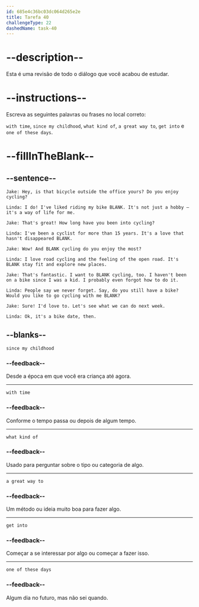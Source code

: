 ```yaml
---
id: 685e4c36bc03dc064d265e2e
title: Tarefa 40
challengeType: 22
dashedName: task-40
---
```


<!-- REVIEW -->

# --description--

Esta é uma revisão de todo o diálogo que você acabou de estudar.

# --instructions--

Escreva as seguintes palavras ou frases no local correto:

`with time`, `since my childhood`, `what kind of`, `a great way to`, `get into` e `one of these days`.

# --fillInTheBlank--

## --sentence--

`Jake: Hey, is that bicycle outside the office yours? Do you enjoy cycling?`

`Linda: I do! I've liked riding my bike BLANK. It's not just a hobby – it's a way of life for me.`

`Jake: That's great! How long have you been into cycling?`

`Linda: I've been a cyclist for more than 15 years. It's a love that hasn't disappeared BLANK.`

`Jake: Wow! And BLANK cycling do you enjoy the most?`

`Linda: I love road cycling and the feeling of the open road. It's BLANK stay fit and explore new places.`

`Jake: That's fantastic. I want to BLANK cycling, too. I haven't been on a bike since I was a kid. I probably even forgot how to do it.`

`Linda: People say we never forget. Say, do you still have a bike? Would you like to go cycling with me BLANK?`

`Jake: Sure! I'd love to. Let's see what we can do next week.`

`Linda: Ok, it's a bike date, then.`

## --blanks--

`since my childhood`

### --feedback--

Desde a época em que você era criança até agora.

---

`with time`

### --feedback--

Conforme o tempo passa ou depois de algum tempo.

---

`what kind of`

### --feedback--

Usado para perguntar sobre o tipo ou categoria de algo.

---

`a great way to`

### --feedback--

Um método ou ideia muito boa para fazer algo.

---

`get into`

### --feedback--

Começar a se interessar por algo ou começar a fazer isso.

---

`one of these days`

### --feedback--

Algum dia no futuro, mas não sei quando.
